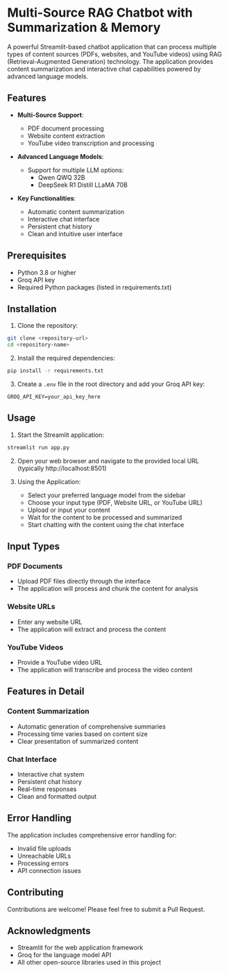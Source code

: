 # Multi-Source RAG Chatbot with Summarization & Memory

A powerful Streamlit-based chatbot application that can process multiple types of content sources (PDFs, websites, and YouTube videos) using RAG (Retrieval-Augmented Generation) technology. The application provides content summarization and interactive chat capabilities powered by advanced language models.

## Features

- **Multi-Source Support**:
  - PDF document processing
  - Website content extraction
  - YouTube video transcription and processing

- **Advanced Language Models**:
  - Support for multiple LLM options:
    - Qwen QWQ 32B
    - DeepSeek R1 Distill LLaMA 70B

- **Key Functionalities**:
  - Automatic content summarization
  - Interactive chat interface
  - Persistent chat history
  - Clean and intuitive user interface

## Prerequisites

- Python 3.8 or higher
- Groq API key
- Required Python packages (listed in requirements.txt)

## Installation

1. Clone the repository:
```bash
git clone <repository-url>
cd <repository-name>
```

2. Install the required dependencies:
```bash
pip install -r requirements.txt
```

3. Create a `.env` file in the root directory and add your Groq API key:
```
GROQ_API_KEY=your_api_key_here
```

## Usage

1. Start the Streamlit application:
```bash
streamlit run app.py
```

2. Open your web browser and navigate to the provided local URL (typically http://localhost:8501)

3. Using the Application:
   - Select your preferred language model from the sidebar
   - Choose your input type (PDF, Website URL, or YouTube URL)
   - Upload or input your content
   - Wait for the content to be processed and summarized
   - Start chatting with the content using the chat interface

## Input Types

### PDF Documents
- Upload PDF files directly through the interface
- The application will process and chunk the content for analysis

### Website URLs
- Enter any website URL
- The application will extract and process the content

### YouTube Videos
- Provide a YouTube video URL
- The application will transcribe and process the video content

## Features in Detail

### Content Summarization
- Automatic generation of comprehensive summaries
- Processing time varies based on content size
- Clear presentation of summarized content

### Chat Interface
- Interactive chat system
- Persistent chat history
- Real-time responses
- Clean and formatted output

## Error Handling
The application includes comprehensive error handling for:
- Invalid file uploads
- Unreachable URLs
- Processing errors
- API connection issues

## Contributing
Contributions are welcome! Please feel free to submit a Pull Request.



## Acknowledgments
- Streamlit for the web application framework
- Groq for the language model API
- All other open-source libraries used in this project
